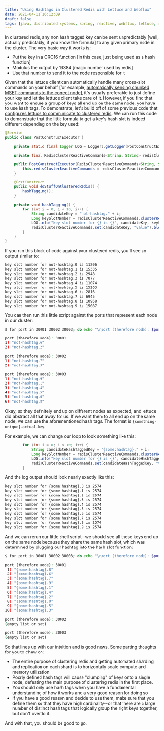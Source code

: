 ```yaml
---
title: "Using Hashtags in Clustered Redis with Lettuce and Webflux"
date: 2021-04-11T16:12:09
draft: false
tags: [java, distributed systems, spring, reactive, webflux, lettuce, redis]
---
```


In clustered redis, any non hash tagged key can be sent unpredictably \[well, actually predictably, if you know the formula\] to any given primary node in the cluster. The very basic way it works is:

- Put the key in a CRC16 function \[in this case, just being used as a hash function\]
- Modulus the output by 16384 \[magic number used by redis\]
- Use that number to send it to the node responsible for it


Given that the lettuce client can automatically handle many cross-slot commands on your behalf \[for example, [automatically sending chunked MSET commands to the correct node](https://nickolasfisher.com/blog/breaking-down-lettuce-mset-commands-in-clustered-redis)\], it's usually preferable to just define your key and let the lettuce client take care of it. However, if you find that you want to ensure a group of keys all end up on the same node, you have to use hash tags. To demonstrate, let's build off of some previous code that [configures lettuce to communicate to clustered redis](https://nickolasfisher.com/blog/configuring-lettuce-to-work-with-clustered-redis). We can run this code to demonstrate that the little formula to get a key's hash slot is indeed different depending on the key used:

```java
@Service
public class PostConstructExecutor {

    private static final Logger LOG = Loggers.getLogger(PostConstructExecutor.class);

    private final RedisClusterReactiveCommands<String, String> redisClusterReactiveCommands;

    public PostConstructExecutor(RedisClusterReactiveCommands<String, String> redisClusterReactiveCommands) {
        this.redisClusterReactiveCommands = redisClusterReactiveCommands;
    }

    @PostConstruct
    public void doStuffOnClusteredRedis() {
        hashTagging();
    }

    private void hashTagging() {
        for (int i = 0; i < 10; i++) {
            String candidateKey = "not-hashtag." + i;
            Long keySlotNumber = redisClusterReactiveCommands.clusterKeyslot(candidateKey).block();
            LOG.info("key slot number for {} is {}", candidateKey, keySlotNumber);
            redisClusterReactiveCommands.set(candidateKey, "value").block();
        }
    }
}

```

If you run this block of code against your clustered redis, you'll see an output similar to:

```bash
key slot number for not-hashtag.0 is 11206
key slot number for not-hashtag.1 is 15335
key slot number for not-hashtag.2 is 2948
key slot number for not-hashtag.3 is 7077
key slot number for not-hashtag.4 is 11074
key slot number for not-hashtag.5 is 15203
key slot number for not-hashtag.6 is 2816
key slot number for not-hashtag.7 is 6945
key slot number for not-hashtag.8 is 10958
key slot number for not-hashtag.9 is 15087

```

You can then run this little script against the ports that represent each node in our cluster:

```bash
$ for port in 30001 30002 30003; do echo "\nport (therefore node): $port"; redis-cli -p $port -c keys '*'; done

port (therefore node): 30001
1) "not-hashtag.6"
2) "not-hashtag.2"

port (therefore node): 30002
1) "not-hashtag.7"
2) "not-hashtag.3"

port (therefore node): 30003
1) "not-hashtag.9"
2) "not-hashtag.1"
3) "not-hashtag.4"
4) "not-hashtag.5"
5) "not-hashtag.0"
6) "not-hashtag.8"

```

Okay, so they definitely end up on different nodes as expected, and lettuce did abstract all that away for us. If we want them to all end up on the same node, we can use the aforementioned hash tags. The format is `{something-unique}.actual-key`.

For example, we can change our loop to look something like this:

```java
        for (int i = 0; i < 10; i++) {
            String candidateHashTaggedKey = "{some:hashtag}." + i;
            Long keySlotNumber = redisClusterReactiveCommands.clusterKeyslot(candidateHashTaggedKey).block();
            LOG.info("key slot number for {} is {}", candidateHashTaggedKey, keySlotNumber);
            redisClusterReactiveCommands.set(candidateHashTaggedKey, "value").block();
        }

```

And the log output should look nearly exactly like this:

```bash
key slot number for {some:hashtag}.0 is 2574
key slot number for {some:hashtag}.1 is 2574
key slot number for {some:hashtag}.2 is 2574
key slot number for {some:hashtag}.3 is 2574
key slot number for {some:hashtag}.4 is 2574
key slot number for {some:hashtag}.5 is 2574
key slot number for {some:hashtag}.6 is 2574
key slot number for {some:hashtag}.7 is 2574
key slot number for {some:hashtag}.8 is 2574
key slot number for {some:hashtag}.9 is 2574

```

And we can rerun our little shell script--we should see all these keys end up on the same node because they share the same hash slot, which was determined by plugging our hashtag into the hash slot function:

```bash
$ for port in 30001 30002 30003; do echo "\nport (therefore node): $port"; redis-cli -p $port -c keys '*'; done

port (therefore node): 30001
 1) "{some:hashtag}.8"
 2) "{some:hashtag}.6"
 3) "{some:hashtag}.7"
 4) "{some:hashtag}.9"
 5) "{some:hashtag}.1"
 6) "{some:hashtag}.4"
 7) "{some:hashtag}.2"
 8) "{some:hashtag}.0"
 9) "{some:hashtag}.5"
10) "{some:hashtag}.3"

port (therefore node): 30002
(empty list or set)

port (therefore node): 30003
(empty list or set)

```

So that lines up with our intuition and is good news. Some parting thoughts for you to chew on:

- The entire purpose of clustering redis and getting automated sharding and replication on each shard is to horizontally scale compute and memory utilization
- Poorly defined hash tags will cause "clumping" of keys onto a single node, defeating the main purpose of clustering redis in the first place.
- You should only use hash tags when you have a fundamental understanding of how it works and a very good reason for doing so
- If you have a good reason and decide to use them, make sure that you define them so that they have high cardinality--or that there are a large number of distinct hash tags that logically group the right keys together, but don't overdo it.

And with that, you should be good to go.
